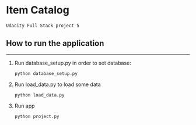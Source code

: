# Item Catalog

    Udacity Full Stack project 5

## How to run the application
-----------------------


1. Run database_setup.py in order to set database:

    `python database_setup.py`

2. Run load_data.py to load some data

    `python load_data.py`

3. Run app

    `python project.py`


